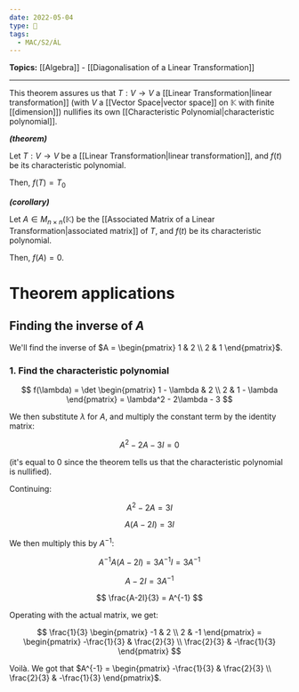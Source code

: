 ```yaml
---
date: 2022-05-04
type: 🧠
tags:
  - MAC/S2/ÁL
---
```


**Topics:** [[Algebra]] - [[Diagonalisation of a Linear Transformation]]

---

This theorem assures us that $T : V \to V$ a [[Linear Transformation|linear transformation]] (with $V$ a [[Vector Space|vector space]] on $\mathbb{K}$ with finite [[dimension]]) nullifies its own [[Characteristic Polynomial|characteristic polynomial]].

_**(theorem)**_

Let $T : V \to V$ be a [[Linear Transformation|linear transformation]], and $f(t)$ be its characteristic polynomial.

Then, $f(T) = T_0$

_**(corollary)**_

Let $A \in M_{n \times n} (\mathbb{K})$ be the [[Associated Matrix of a Linear Transformation|associated matrix]] of $T$, and $f(t)$ be its characteristic polynomial.

Then, $f(A) = 0$.

# Theorem applications

## Finding the inverse of $A$

We'll find the inverse of $A = \begin{pmatrix} 1 & 2 \\ 2 & 1 \end{pmatrix}$.

### 1. Find the characteristic polynomial

$$
f(\lambda) = \det \begin{pmatrix} 1 - \lambda & 2 \\ 2 & 1 - \lambda \end{pmatrix} = \lambda^2 - 2\lambda - 3
$$

We then substitute $\lambda$ for $A$, and multiply the constant term by the identity matrix:

$$
A^2 - 2A - 3I = 0
$$

(it's equal to $0$ since the theorem tells us that the characteristic polynomial is nullified).

Continuing:

$$
A^2 - 2A = 3I
$$

$$
A(A - 2I) = 3I
$$

We then multiply this by $A^{-1}$:

$$
A^{-1} A (A-2I) = 3A^{-1} I = 3A^{-1}
$$

$$
A-2I = 3A^{-1}
$$

$$
\frac{A-2I}{3} = A^{-1}
$$

Operating with the actual matrix, we get:

$$
\frac{1}{3} \begin{pmatrix} -1 & 2 \\ 2 & -1 \end{pmatrix} = \begin{pmatrix} -\frac{1}{3} & \frac{2}{3} \\ \frac{2}{3} & -\frac{1}{3} \end{pmatrix}
$$

Voilà. We got that $A^{-1} = \begin{pmatrix} -\frac{1}{3} & \frac{2}{3} \\ \frac{2}{3} & -\frac{1}{3} \end{pmatrix}$.
